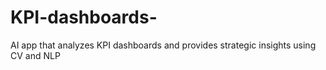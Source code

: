 # KPI-dashboards-
AI app that analyzes KPI dashboards and provides strategic insights using CV and NLP
